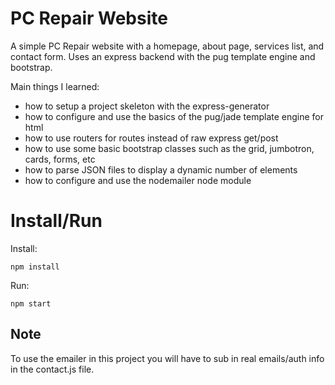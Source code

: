 # PC Repair Website

A simple PC Repair website with a homepage, about page, services list, and contact form.
Uses an express backend with the pug template engine and bootstrap.

Main things I learned:
- how to setup a project skeleton with the express-generator
- how to configure and use the basics of the pug/jade template engine for html
- how to use routers for routes instead of raw express get/post
- how to use some basic bootstrap classes such as the grid, jumbotron, cards, forms, etc
- how to parse JSON files to display a dynamic number of elements
- how to configure and use the nodemailer node module

# Install/Run
Install:
```
npm install
```
Run:
```
npm start
```

## Note
To use the emailer in this project you will have to sub in real emails/auth info in the contact.js file.
